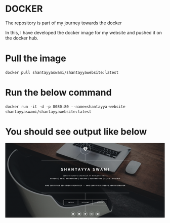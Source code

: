 # DOCKER 

The repository is part of my journey towards the docker 

In this, I have developed the docker image for my website and pushed it on the docker hub.

# Pull the image
    docker pull shantayyaswami/shantayyawebsite:latest
 
# Run the below command
    docker run -it -d -p 8080:80 --name=shantayya-website shantayyaswami/shantayyawebsite:latest
    
# You should see output like below
![home page](https://github.com/ShantayyaSwami/ShantayyaSwami-Website/blob/master/images/output.png?raw=true)



